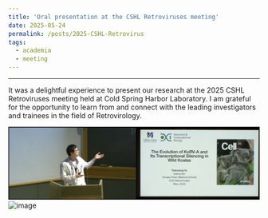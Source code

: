```yaml
---
title: 'Oral presentation at the CSHL Retroviruses meeting'
date: 2025-05-24
permalink: /posts/2025-CSHL-Retrovirus
tags:
  - academia
  - meeting
---
```


---

It was a delightful experience to present our research at the 2025 CSHL Retroviruses meeting held at Cold Spring Harbor Laboratory. I am grateful for the opportunity to learn from and connect with the leading investigators and trainees in the field of Retrovirology.  

![image](/images/Posts-2025-CSHL-1.png)  
![image](/images/Posts-2025-CSHL-2.png)